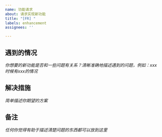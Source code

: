 ```yaml
---
name: 功能请求
about: 请求实现新功能
title: "[FR] "
labels: enhancement
assignees: ''

---
```


## 遇到的情况

*你想要的新功能是否和一些问题有关系？清晰准确地描述遇到的问题，例如：xxx时候有xxx的情况*

## 解决措施

*简单描述你期望的方案*

## 备注

*任何你觉得有助于描述清楚问题的东西都可以放到这里*
